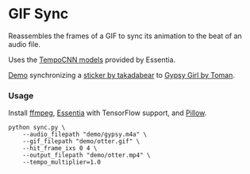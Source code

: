 # GIF Sync

Reassembles the frames of a GIF to sync its animation to the beat of an audio file.

Uses the [TempoCNN models](https://essentia.upf.edu/models.html#tempocnn) provided by Essentia.

[Demo](./demo/otter.mp4) synchronizing a
[sticker by takadabear](https://giphy.com/stickers/otter-sea-raccos-76Ezod7CxRDqivd57V)
to [Gypsy Girl by Toman](https://www.youtube.com/watch?v=dKZQRG54vHE).

### Usage

Install [ffmpeg](https://ffmpeg.org), [Essentia](https://essentia.upf.edu) with TensorFlow support,
and [Pillow](https://pillow.readthedocs.io/en/stable/installation.html).

    python sync.py \
        --audio_filepath "demo/gypsy.m4a" \
        --gif_filepath "demo/otter.gif" \
        --hit_frame_ixs 0 4 \
        --output_filepath "demo/otter.mp4" \
        --tempo_multiplier=1.0
